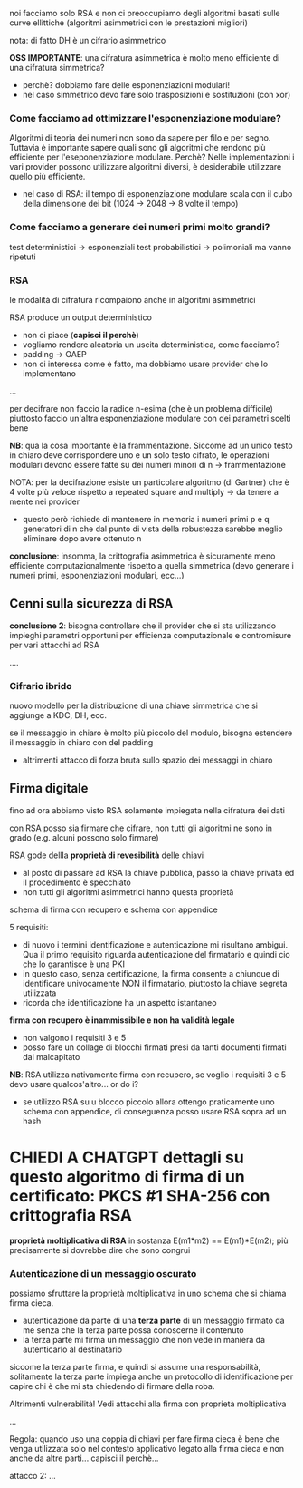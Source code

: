 noi facciamo solo RSA e non ci preoccupiamo degli algoritmi basati sulle curve ellittiche (algoritmi asimmetrici con le prestazioni migliori)

nota: di fatto DH è un cifrario asimmetrico


**OSS IMPORTANTE**: una cifratura asimmetrica è molto meno efficiente di una cifratura simmetrica?
- perchè? dobbiamo fare delle esponenziazioni modulari!
- nel caso simmetrico devo fare solo trasposizioni e sostituzioni (con xor)


### Come facciamo ad ottimizzare l'esponenziazione modulare?
Algoritmi di teoria dei numeri non sono da sapere per filo e per segno. Tuttavia è importante sapere quali sono gli algoritmi che rendono più efficiente per l'eseponenziazione modulare. Perchè? Nelle implementazioni i vari provider possono utilizzare algoritmi diversi, è desiderabile utilizzare quello più efficiente.
- nel caso di RSA: il tempo di esponenziazione modulare scala con il cubo della dimensione dei bit (1024 -> 2048 -> 8 volte il tempo)

### Come facciamo a generare dei numeri primi molto grandi?
test deterministici -> esponenziali
test probabilistici -> polimoniali ma vanno ripetuti



### RSA
le modalità di cifratura ricompaiono anche in algoritmi asimmetrici

RSA produce un output deterministico
- non ci piace (**capisci il perchè**)
- vogliamo rendere aleatoria un uscita deterministica, come facciamo?
- padding -> OAEP
- non ci interessa come è fatto, ma dobbiamo usare provider che lo implementano

...

per decifrare non faccio la radice n-esima (che è un problema difficile) piuttosto faccio un'altra esponenziazione modulare con dei parametri scelti bene

**NB**: qua la cosa importante è la frammentazione. Siccome ad un unico testo in chiaro deve corrispondere uno e un solo testo cifrato, le operazioni modulari devono essere fatte su dei numeri minori di n -> frammentazione



NOTA: per la decifrazione esiste un particolare algoritmo (di Gartner) che è 4 volte più veloce rispetto a repeated square and multiply -> da tenere a mente nei provider
- questo però richiede di mantenere in memoria i numeri primi p e q generatori di n che dal punto di vista della robustezza sarebbe meglio eliminare dopo avere ottenuto n 

**conclusione**: insomma, la crittografia asimmetrica è sicuramente meno efficiente computazionalmente rispetto a quella simmetrica (devo generare i numeri primi, esponenziazioni modulari, ecc...)



## Cenni sulla sicurezza di RSA


**conclusione 2**: bisogna controllare che il provider che si sta utilizzando impieghi parametri opportuni per efficienza computazionale e contromisure per vari attacchi ad RSA

....



### Cifrario ibrido
nuovo modello per la distribuzione di una chiave simmetrica che si aggiunge a KDC, DH, ecc.

se il messaggio in chiaro è molto più piccolo del modulo, bisogna estendere il messaggio in chiaro con del padding
- altrimenti attacco di forza bruta sullo spazio dei messaggi in chiaro







## Firma digitale
fino ad ora abbiamo visto RSA solamente impiegata nella cifratura dei dati

con RSA posso sia firmare che cifrare, non tutti gli algoritmi ne sono in grado (e.g. alcuni possono solo firmare)

RSA gode dellla **proprietà di revesibilità** delle chiavi
- al posto di passare ad RSA la chiave pubblica, passo la chiave privata ed il procedimento è specchiato
- non tutti gli algoritmi asimmetrici hanno questa proprietà


schema di firma con recupero e schema con appendice




5 requisiti:
- di nuovo i termini identificazione e autenticazione mi risultano ambigui. Qua il primo requisito riguarda autenticazione del firmatario e quindi cio che lo garantisce è una PKI
- in questo caso, senza certificazione, la firma consente a chiunque di identificare univocamente NON il firmatario, piuttosto la chiave segreta utilizzata
- ricorda che identificazione ha un aspetto istantaneo


**firma con recupero è inammissibile e non ha validità legale**
- non valgono i requisiti 3 e 5
- posso fare un collage di blocchi firmati presi da tanti documenti firmati dal malcapitato

**NB**: RSA utilizza nativamente firma con recupero, se voglio i requisiti 3 e 5 devo usare qualcos'altro... or do i?
- se utilizzo RSA su u blocco piccolo allora ottengo praticamente uno schema con appendice, di conseguenza posso usare RSA sopra ad un hash 


# CHIEDI A CHATGPT dettagli su questo algoritmo di firma di un certificato: PKCS #1 SHA-256 con crittografia RSA

**proprietà moltiplicativa di RSA**
in sostanza E(m1\*m2) == E(m1)\*E(m2); più precisamente si dovrebbe dire che sono congrui


### Autenticazione di un messaggio oscurato
possiamo sfruttare la proprietà moltiplicativa in uno schema che si chiama firma cieca.

- autenticazione da parte di una **terza parte** di un messaggio firmato da me senza che la terza parte possa conoscerne il contenuto
- la terza parte mi firma un messaggio che non vede in maniera da autenticarlo al destinatario

siccome la terza parte firma, e quindi si assume una responsabilità, solitamente la terza parte impiega anche un protocollo di identificazione per capire chi è che mi sta chiedendo di firmare della roba. 

Altrimenti vulnerabilità! Vedi attacchi alla firma con proprietà moltiplicativa

...

Regola: quando uso una coppia di chiavi per fare firma cieca è bene che venga utilizzata solo nel contesto applicativo legato alla firma cieca e non anche da altre parti... capisci il perchè...

attacco 2: ...